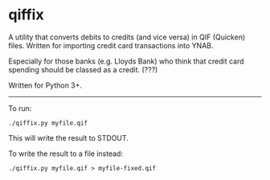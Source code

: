 # qiffix

A utility that converts debits to credits (and vice versa) in QIF (Quicken) files. Written for importing credit card transactions into YNAB. 

Especially for those banks (e.g. Lloyds Bank) who think that credit card spending should be classed as a credit. (???)

Written for Python 3+.

---

To run:

    ./qiffix.py myfile.qif
    
This will write the result to STDOUT. 

To write the result to a file instead:

    ./qiffix.py myfile.qif > myfile-fixed.qif
